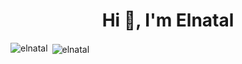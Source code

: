 <h1 align="center">Hi 👋, I'm Elnatal</h1>

<p><img align="left" src="https://github-readme-stats.vercel.app/api/top-langs?username=elnatal&show_icons=true&locale=en&layout=compact" alt="elnatal" /></p>

<p>&nbsp;<img align="center" src="https://github-readme-stats.vercel.app/api?username=elnatal&show_icons=true&locale=en" alt="elnatal" /></p>
